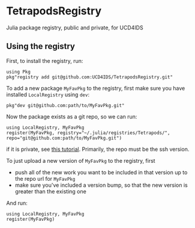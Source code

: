 # TetrapodsRegistry

Julia package registry, public and private, for UCD4IDS

## Using the registry

First, to install the registry, run:

```
using Pkg
pkg"registry add git@github.com:UCD4IDS/TetrapodsRegistry.git"
```

To add a new package `MyFavPkg` to the registry, first make sure you have installed `LocalRegistry` using `dev`:

```
pkg"dev git@github.com:path/to/MyFavPkg.git"
```

Now the package exists as a git repo, so we can run:
 
```
using LocalRegistry, MyFavPkg
register(MyFavPkg, registry="~/.julia/registries/Tetrapods/", repo="git@github.com:path/to/MyFavPkg.git")
```

if it is private, see [this tutorial](https://github.com/GunnarFarneback/LocalRegistry.jl/blob/master/docs/ssh_keys.md). Primarily, the repo must be the ssh version.

To just upload a new version of `MyFavPkg` to the registry, first

- push all of the new work you want to be included in that version up to the repo url for `MyFavPkg`
- make sure you've included a version bump, so that the new version is greater than the existing one

And run:

```
using LocalRegistry, MyFavPkg
register(MyFavPkg)
```
